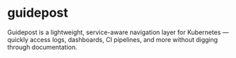 # guidepost
Guidepost is a lightweight, service-aware navigation layer for Kubernetes — quickly access logs, dashboards, CI pipelines, and more without digging through documentation.
